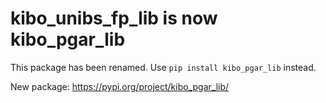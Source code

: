 # kibo_unibs_fp_lib is now kibo_pgar_lib

This package has been renamed. Use `pip install kibo_pgar_lib` instead.

New package: <https://pypi.org/project/kibo_pgar_lib/>
